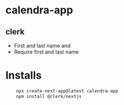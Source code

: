 # calendra-app

## clerk

*  First and last name 
    and
* Require first and last name

# Installs

```sh
    npx create-next-app@latest calendra-app
    npm install @clerk/nextjs
    
```
